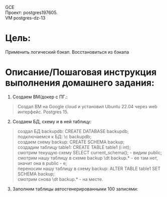 GCE   
Проект: postgres197605.  
VM postgres-dz-13

# Цель:    
Применить логический бэкап. Восстановиться из бэкапа      

# Описание/Пошаговая инструкция выполнения домашнего задания:   

1. Создаем ВМ/докер c ПГ.:    
> Создал ВМ на Google cloud и установил Ubuntu 22.04 через web интерфейс. Postgres 15.        

2. Создаем БД, схему и в ней таблицу:         
> создал БД backupdb: CREATE DATABASE backupdb;          
> подключаемся к БД: \c backupdb;     
> создаем схему backup: CREATE SCHEMA backup;     
> создадим таблицу table1: CREATE TABLE table1 (i int);      
> смотрим текущую схему SELECT current_schema(); - видим public;     
> смотрим нашу таблицу в схеме backup \dt backup.* - ее там нет, значит она в public - e;     
> переносим нашу таблицу в схему backup: ALTER TABLE table1 SET SCHEMA backup;     
> смотрим снова \dt backup.* - на месте.    

3. Заполним таблицы автосгенерированными 100 записями:     

